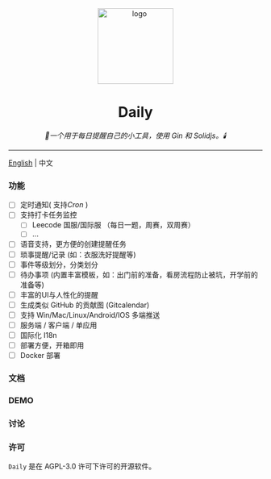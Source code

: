 <div align="center">
  <a href="#"><img height="150px" alt="logo" src="https://cdn.jsdelivr.net/gh/Ocyss/daily/image/logo.png"/></a>
    <p>
    <h1>Daily</h1>
    <em>🥰一个用于每日提醒自己的小工具，使用 Gin 和 Solidjs。🕯️</em>
    </p>
</div>


---

[English](./README.md) | 中文 

### 功能

- [ ] 定时通知( 支持*Cron* )
- [ ] 支持打卡任务监控
  - [ ] Leecode 国服/国际服 （每日一题，周赛，双周赛）
  - [ ] ...
- [ ] 语音支持，更方便的创建提醒任务
- [ ] 琐事提醒/记录  (如：衣服洗好提醒等)
- [ ] 事件等级划分，分类划分
- [ ] 待办事项 (内置丰富模板，如：出门前的准备，看房流程防止被坑，开学前的准备等)
- [ ] 丰富的UI与人性化的提醒
- [ ] 生成类似 GitHub 的贡献图 (Gitcalendar) 
- [ ] 支持 Win/Mac/Linux/Android/IOS 多端推送
- [ ] 服务端 / 客户端 / 单应用
- [ ] 国际化 I18n
- [ ] 部署方便，开箱即用
- [ ] Docker 部署

### 文档

### DEMO

### 讨论

### 许可

`Daily` 是在 AGPL-3.0 许可下许可的开源软件。



